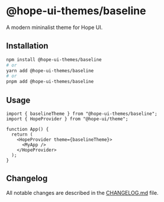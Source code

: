 # @hope-ui-themes/baseline

A modern mininalist theme for Hope UI.

## Installation

```bash
npm install @hope-ui-themes/baseline
# or
yarn add @hope-ui-themes/baseline
# or
pnpm add @hope-ui-themes/baseline
```

## Usage

```tsx
import { baselineTheme } from "@hope-ui-themes/baseline";
import { HopeProvider } from "@hope-ui/theme";

function App() {
  return (
    <HopeProvider theme={baselineTheme}>
      <MyApp />
    </HopeProvider>
  );
}
```

## Changelog

All notable changes are described in the [CHANGELOG.md](./CHANGELOG.md) file.
